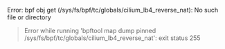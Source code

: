 Error: bpf obj get (/sys/fs/bpf/tc/globals/cilium_lb4_reverse_nat): No such file or directory
> Error while running 'bpftool map dump pinned /sys/fs/bpf/tc/globals/cilium_lb4_reverse_nat':  exit status 255

